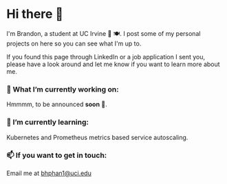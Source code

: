 # Hi there 👋

I'm Brandon, a student at UC Irvine 🐜 🍽. I post some of my personal projects on here so you can see what I'm up to. 

If you found this page through LinkedIn or a job application I sent you, please have a look around and let me know if you want to learn more about me.

### 🔭 What I’m currently working on:
Hmmmm, to be announced **soon** 🧐.

### 🌱 I’m currently learning:
Kubernetes and Prometheus metrics based service autoscaling.

### 📫 If you want to get in touch:
Email me at <bhphan1@uci.edu>

<!--
**bphun/bphun** is a ✨ _special_ ✨ repository because its `README.md` (this file) appears on your GitHub profile.

Here are some ideas to get you started:

- 👯 I’m looking to collaborate on ...
- 🤔 I’m looking for help with ...
- 💬 Ask me about ...
- : ...
- 😄 Pronouns: ...
- ⚡ Fun fact: ...
-->

